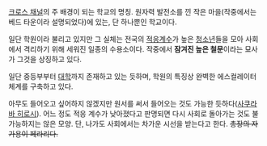 [크로스 채널](%ED%81%AC%EB%A1%9C%EC%8A%A4%20%EC%B1%84%EB%84%90.md)의 주 배경이 되는 학교의
명칭. 원자력 발전소를 낀 작은 마을(작중에서는 베드 타운이라 설명되었다)에 있는, 단 하나뿐인 학교이다.

일단 학원이라 불리고 있지만 그 실체는 전국의 [적응계수](%EC%A0%81%EC%9D%91%20%EA%B3%84%EC%88%98.md)가 높은
[청소년](%EC%B2%AD%EC%86%8C%EB%85%84.md)들을 모아 사회에서 격리하기 위해 세워진 일종의 수용소이다. 작중에서
**잠겨진 높은 철문**이라는 묘사가 그것을 상징하고 있다.

일단 중등부부터 [대학](%EB%8C%80%ED%95%99.md)까지 존재하고 있는 듯하며, 학원의 특징상 완벽한 에스컬레이터 체계를
구축하고 있다.

아무도 들어오고 싶어하지 않겠지만 원서를 써서 들어오는 것도 가능한 듯하다([사쿠라바 히로시](%EC%82%AC%EC%BF%A0%EB%9D%BC%EB%B0%94%20%ED%9E%88%EB%A1%9C%EC%8B%9C.md)). 어느 정도 적응 계수가 낮아졌다고 판명되면 다시
사회로 돌아가는 것도 불가능하지는 않은 모양. 단, 나가도 사회에서는 차가운 시선을 받는다고 한다. <del>총장의 자가용이
페라리다.</del>

